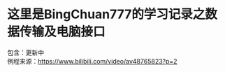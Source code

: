﻿这里是BingChuan777的学习记录之数据传输及电脑接口
=======
包含：更新中<br>
 例程来源：https://www.bilibili.com/video/av48765823?p=2<br>
